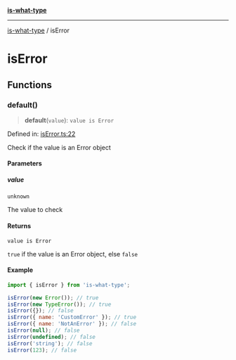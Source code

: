 [**is-what-type**](index.md)

***

[is-what-type](modules.md) / isError

# isError

## Functions

### default()

> **default**(`value`): `value is Error`

Defined in: [isError.ts:22](https://github.com/fengxinming/is-what-type/blob/0c5056645ee3ca915d569899c6e6192d9d8dc8a8/src/isError.ts#L22)

Check if the value is an Error object

#### Parameters

##### value

`unknown`

The value to check

#### Returns

`value is Error`

`true` if the value is an Error object, else `false`

#### Example

```js
import { isError } from 'is-what-type';

isError(new Error()); // true
isError(new TypeError()); // true
isError({}); // false
isError({ name: 'CustomError' }); // true
isError({ name: 'NotAnError' }); // false
isError(null); // false
isError(undefined); // false
isError('string'); // false
isError(123); // false
```

